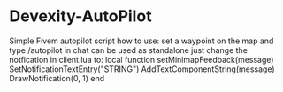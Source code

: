 # Devexity-AutoPilot
 Simple Fivem autopilot script
  how to use:
  set a waypoint on the map and type /autopilot in chat
  can be used as standalone just change the notfication in client.lua
  to:
  local function setMinimapFeedback(message)
    SetNotificationTextEntry("STRING")
    AddTextComponentString(message)
    DrawNotification(0, 1)
end
 